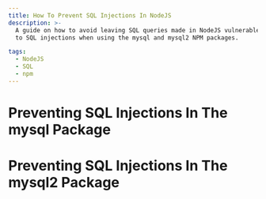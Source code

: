 ```yaml
---
title: How To Prevent SQL Injections In NodeJS
description: >-
  A guide on how to avoid leaving SQL queries made in NodeJS vulnerable
  to SQL injections when using the mysql and mysql2 NPM packages.

tags: 
  - NodeJS
  - SQL
  - npm
---
```


# Preventing SQL Injections In The mysql Package

# Preventing SQL Injections In The mysql2 Package
